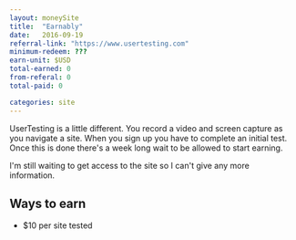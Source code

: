 ```yaml
---
layout: moneySite
title:  "Earnably"
date:   2016-09-19
referral-link: "https://www.usertesting.com"
minimum-redeem: ???
earn-unit: $USD
total-earned: 0
from-referal: 0
total-paid: 0

categories: site
---
```


UserTesting is a little different. You record a video and screen capture as you navigate a site. When you sign up you have to complete an initial test. Once this is done there's a week long wait to be allowed to start earning.

I'm still waiting to get access to the site so I can't give any more information.


Ways to earn
---

* $10 per site tested
